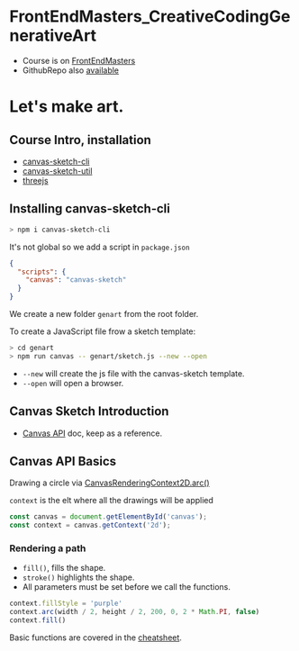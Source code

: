 # FrontEndMasters_CreativeCodingGenerativeArt

  * Course is on [FrontEndMasters](https://frontendmasters.com/courses/canvas-webgl)
  * GithubRepo also [available](https://github.com/mattdesl/workshop-generative-art)

# Let's make art.

## Course Intro, installation

  * [canvas-sketch-cli](https://github.com/mattdesl/canvas-sketch)
  * [canvas-sketch-util](https://github.com/mattdesl/canvas-sketch-util/)
  * [threejs](https://github.com/mrdoob/three.js)

## Installing canvas-sketch-cli

```sh
> npm i canvas-sketch-cli
```

It's not global so we add a script in `package.json`

```json
{
  "scripts": {
    "canvas": "canvas-sketch"
  }
}
```

We create a new folder `genart` from the root folder.

To create a JavaScript file frow a sketch template:
```sh
> cd genart
> npm run canvas -- genart/sketch.js --new --open
```

  - `--new` will create the js file with the canvas-sketch template.
  - `--open` will open a browser.

## Canvas Sketch Introduction

  * [Canvas API](https://developer.mozilla.org/en-US/docs/Web/API/Canvas_API) doc, keep as a reference.

## Canvas API Basics

Drawing a circle via [CanvasRenderingContext2D.arc()](https://developer.mozilla.org/en-US/docs/Web/API/CanvasRenderingContext2D/arc)

`context` is the elt where all the drawings will be applied
```js
const canvas = document.getElementById('canvas');
const context = canvas.getContext('2d');
```


### Rendering a path

  * `fill()`, fills the shape.
  * `stroke()` highlights the shape. 
  * All parameters must be set before we call the functions.


```js
context.fillStyle = 'purple'
context.arc(width / 2, height / 2, 200, 0, 2 * Math.PI, false)
context.fill()
```

Basic functions are covered in the [cheatsheet](https://github.com/mattdesl/workshop-generative-art/blob/master/docs/cheat-sheet.md).

